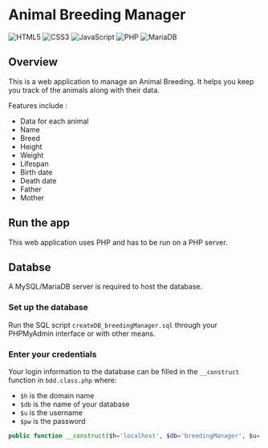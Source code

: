# Animal Breeding Manager

![HTML5](https://img.shields.io/badge/html5-%23E34F26.svg?style=for-the-badge&logo=html5&logoColor=white) ![CSS3](https://img.shields.io/badge/css3-%231572B6.svg?style=for-the-badge&logo=css3&logoColor=white) ![JavaScript](https://img.shields.io/badge/javascript-%23323330.svg?style=for-the-badge&logo=javascript&logoColor=%23F7DF1E)
 ![PHP](https://img.shields.io/badge/php-%23777BB4.svg?style=for-the-badge&logo=php&logoColor=white) ![MariaDB](https://img.shields.io/badge/MariaDB-003545?style=for-the-badge&logo=mariadb&logoColor=white)


## Overview

This is a web application to manage an Animal Breeding. It helps you keep you track of the animals along with their data.

Features include :
- Data for each animal
 - Name
 - Breed
 - Height
 - Weight
 - Lifespan
 - Birth date
 - Death date
 - Father
 - Mother


## Run the app

This web application uses PHP and has to be run on a PHP server.

## Databse

A MySQL/MariaDB server is required to host the database.

### Set up the database

Run the SQL script `createDB_breedingManager.sql` through your PHPMyAdmin interface or with other means.

### Enter your credentials

Your login information to the database can be filled in the `__construct` function in `bdd.class.php` where:
- `$h` is the domain name
- `$db` is the name of your database
- `$u` is the username
- `$pw` is the password
```php
public function __construct($h='localhost', $db='breedingManager', $u='user_name', $pw='password')
```
